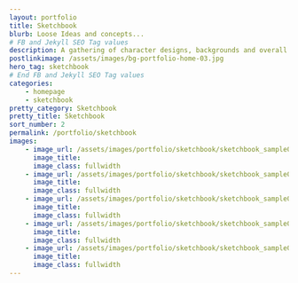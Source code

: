 ```yaml
---
layout: portfolio
title: Sketchbook
blurb: Loose Ideas and concepts...
# FB and Jekyll SEO Tag values
description: A gathering of character designs, backgrounds and overall art still in rough form. I include this as an essential part of the artistic process.
postlinkimage: /assets/images/bg-portfolio-home-03.jpg
hero_tag: sketchbook
# End FB and Jekyll SEO Tag values
categories: 
    - homepage
    - sketchbook
pretty_category: Sketchbook
pretty_title: Sketchbook
sort_number: 2
permalink: /portfolio/sketchbook
images:
    - image_url: /assets/images/portfolio/sketchbook/sketchbook_sample04.jpg
      image_title: 
      image_class: fullwidth
    - image_url: /assets/images/portfolio/sketchbook/sketchbook_sample05.jpg
      image_title: 
      image_class: fullwidth
    - image_url: /assets/images/portfolio/sketchbook/sketchbook_sample01.jpg
      image_title: 
      image_class: fullwidth
    - image_url: /assets/images/portfolio/sketchbook/sketchbook_sample03.jpg
      image_title: 
      image_class: fullwidth
    - image_url: /assets/images/portfolio/sketchbook/sketchbook_sample02.jpg
      image_title: 
      image_class: fullwidth
---
```

